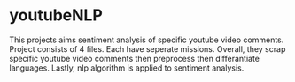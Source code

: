 # youtubeNLP
This projects aims sentiment analysis of specific youtube video comments. Project consists of 4 files. Each have seperate missions. Overall, they scrap specific youtube video comments then preprocess then differantiate languages. Lastly, nlp algorithm is applied to sentiment analysis.
